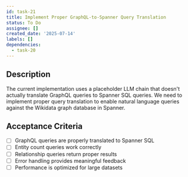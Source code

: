 ```yaml
---
id: task-21
title: Implement Proper GraphQL-to-Spanner Query Translation
status: To Do
assignee: []
created_date: '2025-07-14'
labels: []
dependencies:
  - task-20
---
```


## Description

The current implementation uses a placeholder LLM chain that doesn't actually translate GraphQL queries to Spanner SQL queries. We need to implement proper query translation to enable natural language queries against the Wikidata graph database in Spanner.

## Acceptance Criteria

- [ ] GraphQL queries are properly translated to Spanner SQL
- [ ] Entity count queries work correctly
- [ ] Relationship queries return proper results
- [ ] Error handling provides meaningful feedback
- [ ] Performance is optimized for large datasets
